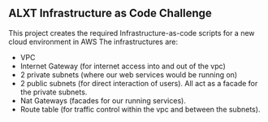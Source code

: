 ## ALXT Infrastructure as Code Challenge
This project creates the required Infrastructure-as-code scripts for a new cloud environment in AWS
The infrastructures are:
 - VPC
 - Internet Gateway (for internet access into and out of the vpc)
 - 2 private subnets (where our web services would be running on)
 - 2 public subnets (for direct interaction of users). All act as a facade for the private subnets.
 - Nat Gateways (facades for our running services).
 - Route table (for traffic control within the vpc and between the subnets).
